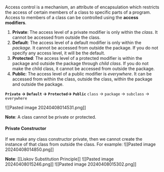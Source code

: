 Access control is a mechanism, an attribute of encapsulation which
restricts the access of certain members of a class to specific parts of a
program.
Access to members of a class can be controlled using the **access**
**modifiers**.

1. **Private**: The access level of a private modifier is only within the *class*. It cannot be accessed from outside the class.
2. **Default**: The access level of a default modifier is only within the *package*. It cannot be accessed from outside the package. If you do not specify any access level, it will be the default.
3. **Protected**: The access level of a protected modifier is within the package and outside the package through *child class*. If you do not make the child class, it cannot be accessed from outside the package.
4. **Public**: The access level of a public modifier is *everywhere*. It can be accessed from within the class, outside the class, within the package and outside the package.

**`Private` -> `Default` -> `Protected`-> `Public`**
`class`   -> `package` -> `subclass` -> `everywhere`

![[Pasted image 20240408014531.png]]

**Note**: A class cannot be private or protected.

#### Private Constructor
If we make any class constructor private, then we cannot create the
instance of that class from outside the class. For example:
![[Pasted image 20240408014850.png]]

**Note**: [[Liskov Substitution Principle]]
![[Pasted image 20240408015246.png]]
![[Pasted image 20240408015302.png]]